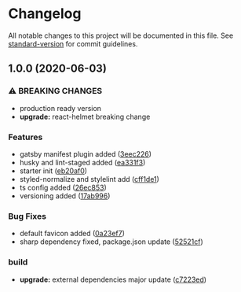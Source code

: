 # Changelog

All notable changes to this project will be documented in this file. See [standard-version](https://github.com/conventional-changelog/standard-version) for commit guidelines.

## 1.0.0 (2020-06-03)

### ⚠ BREAKING CHANGES

- production ready version
- **upgrade:** react-helmet breaking change

### Features

- gatsby manifest plugin added ([3eec226](https://github.com/rwasiak/gatsby-typescript-eslint-prettier-starter/commit/3eec226a90465cad760370299ee7b9682b2057d7))
- husky and lint-staged added ([ea331f3](https://github.com/rwasiak/gatsby-typescript-eslint-prettier-starter/commit/ea331f3c0fd786823977dc0663d035b2e561d1df))
- starter init ([eb20af0](https://github.com/rwasiak/gatsby-typescript-eslint-prettier-starter/commit/eb20af0f63fa00ae905920ac849efc04639665b3))
- styled-normalize and stylelint add ([cff1de1](https://github.com/rwasiak/gatsby-typescript-eslint-prettier-starter/commit/cff1de1f52adbb7f5a71a5d0361733f260387b8b))
- ts config added ([26ec853](https://github.com/rwasiak/gatsby-typescript-eslint-prettier-starter/commit/26ec85313c26b831a441c7457a0b65ded4066a84))
- versioning added ([17ab996](https://github.com/rwasiak/gatsby-typescript-eslint-prettier-starter/commit/17ab996db05c7148b304b2098ad3d056a96663e1))

### Bug Fixes

- default favicon added ([0a23ef7](https://github.com/rwasiak/gatsby-typescript-eslint-prettier-starter/commit/0a23ef7f54e7dd4b4f2f4864f15bb0cbcc2c262a))
- sharp dependency fixed, package.json update ([52521cf](https://github.com/rwasiak/gatsby-typescript-eslint-prettier-starter/commit/52521cf36fb8501f44ad8f5fc2becf05c705cabe))

### build

- **upgrade:** external dependencies major update ([c7223ed](https://github.com/rwasiak/gatsby-typescript-eslint-prettier-starter/commit/c7223ede9c362d8bef0f31ec10ba80abe485862d))
